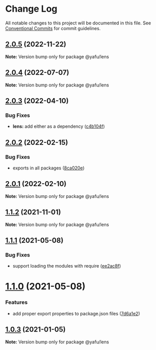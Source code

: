 # Change Log

All notable changes to this project will be documented in this file.
See [Conventional Commits](https://conventionalcommits.org) for commit guidelines.

## [2.0.5](https://github.com/TheLudd/yafu-mono/compare/@yafu/lens@2.0.4...@yafu/lens@2.0.5) (2022-11-22)

**Note:** Version bump only for package @yafu/lens





## [2.0.4](https://github.com/TheLudd/yafu-mono/compare/@yafu/lens@2.0.3...@yafu/lens@2.0.4) (2022-07-07)

**Note:** Version bump only for package @yafu/lens





## [2.0.3](https://github.com/TheLudd/yafu-mono/compare/@yafu/lens@2.0.2...@yafu/lens@2.0.3) (2022-04-10)


### Bug Fixes

* **lens:** add either as a dependency ([c4b104f](https://github.com/TheLudd/yafu-mono/commit/c4b104f31008a4433639585ca0f2357f0ffeb967))





## [2.0.2](https://github.com/TheLudd/yafu-mono/compare/@yafu/lens@2.0.1...@yafu/lens@2.0.2) (2022-02-15)


### Bug Fixes

* exports in all packages ([8ca020e](https://github.com/TheLudd/yafu-mono/commit/8ca020e4e8e41d0500610936e5cae34114d752dd))





## [2.0.1](https://github.com/TheLudd/yafu-mono/compare/@yafu/lens@2.0.0...@yafu/lens@2.0.1) (2022-02-10)

**Note:** Version bump only for package @yafu/lens





## [1.1.2](https://github.com/TheLudd/yafu-mono/compare/@yafu/lens@1.1.1...@yafu/lens@1.1.2) (2021-11-01)

**Note:** Version bump only for package @yafu/lens





## [1.1.1](https://github.com/TheLudd/yafu-mono/compare/@yafu/lens@1.1.0...@yafu/lens@1.1.1) (2021-05-08)


### Bug Fixes

* support loading the modules with require ([ee2ac8f](https://github.com/TheLudd/yafu-mono/commit/ee2ac8f9ff737bb3aad2fe6fda8c89c8d8e5c72c))





# [1.1.0](https://github.com/TheLudd/yafu-mono/compare/@yafu/lens@1.0.4...@yafu/lens@1.1.0) (2021-05-08)


### Features

* add proper export properties to package.json files ([7d6a1e2](https://github.com/TheLudd/yafu-mono/commit/7d6a1e2e24942281f93f66ded542ebcc5d1815a1))





## [1.0.3](https://github.com/TheLudd/yafu-mono/compare/@yafu/lens@1.0.2...@yafu/lens@1.0.3) (2021-01-05)

**Note:** Version bump only for package @yafu/lens
